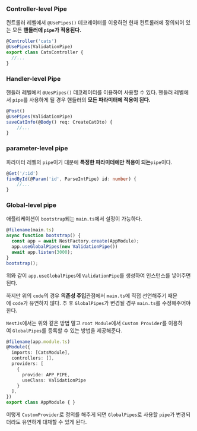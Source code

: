 

  


### Controller-level Pipe

컨트롤러 레벨에서 `@UsePipes()` 데코레이터를 이용하면 현재 컨트롤러에 정의되어 있는 모든 **핸들러에 `pipe`가 적용된다.**

```ts
@Controller('cats')
@UsePipes(ValidationPipe)
export class CatsController {
  //...
}
```

  

### Handler-level Pipe

핸들러 레벨에서 `@UesPipes()` 데코레이터를 이용하여 사용할 수 있다. 핸들러 레벨에서 `pipe`를 사용하게 될 경우 핸들러의 **모든 파라미터에 적용이 된다.**

```ts
@Post()
@UsePipes(ValidationPipe)
saveCatInfo(@Body() req: CreateCatDto) {
    //...
}
```

  

### parameter-level pipe

파라미터 레벨의 `pipe`이기 대문에 **특정한 파라미테에만 적용이 되는**`pipe`이다.

```ts
@Get('/:id')
findById(@Param('id', ParseIntPipe) id: number) {
    //...
}
```

  

### Global-level pipe

애플리케이션이 `bootstrap`되는 `main.ts`에서 설정이 가능하다.

```ts
@filename(main.ts)
async function bootstrap() {
  const app = await NestFactory.create(AppModule);
  app.useGlobalPipes(new ValidationPipe())
  await app.listen(3000);
}
bootstrap();
```

위와 같이 `app.useGlobalPipes`에 `ValidationPipe`를 생성하여 인스턴스를 넣어주면 된다.

하지만 위의 `code`의 경우 **의존성 주입**관점에서 `main.ts`에 직접 선언해주기 때문에 `code`가 유연하지 않다. 추 후 `GlobalPipes`가 변경될 경우 `main.ts`를 수정해주어야 한다.

`NestJs`에서는 위와 같은 방법 말고 `root Module`에서 `Custom Provider`를 이용하여 `GlobalPipes`를 등록할 수 있는 방법을 제공해준다.

```ts
@filename(app.module.ts)
@Module({
  imports: [CatsModule],
  controllers: [],
  providers: [
    {
      provide: APP_PIPE,
      useClass: ValidationPipe
    }
  ],
})
export class AppModule { }
```

이렇게 `CustomProvider`로 정의를 해주게 되면 `GlobalPipes`로 사용할 `pipe`가 변경되더라도 유연하게 대채할 수 있게 된다.